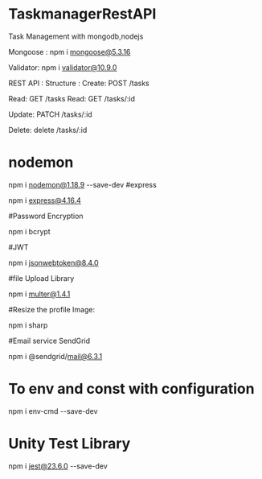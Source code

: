 # TaskmanagerRestAPI
Task Management with mongodb,nodejs

Mongoose :
npm i mongoose@5.3.16

Validator:
npm i validator@10.9.0

REST API : Structure :
Create: POST /tasks

Read: GET /tasks
Read: GET /tasks/:id

Update:
PATCH /tasks/:id

Delete:
delete /tasks/:id

# nodemon
npm i nodemon@1.18.9 --save-dev
#express

npm i express@4.16.4

#Password Encryption

npm i bcrypt

#JWT

npm i jsonwebtoken@8.4.0

#file Upload Library

npm i multer@1.4.1

#Resize the profile Image:

npm i sharp

#Email service SendGrid

npm i @sendgrid/mail@6.3.1


# To env and const with configuration


npm i env-cmd --save-dev


# Unity Test Library

npm i jest@23.6.0 --save-dev
